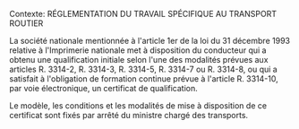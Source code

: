 Contexte: RÉGLEMENTATION DU TRAVAIL SPÉCIFIQUE AU TRANSPORT ROUTIER

La société nationale mentionnée à l'article 1er de la loi du 31 décembre 1993 relative à l'Imprimerie nationale met à disposition du conducteur qui a obtenu une qualification initiale selon l'une des modalités prévues aux articles R. 3314-2, R. 3314-3, R. 3314-5, R. 3314-7 ou R. 3314-8, ou qui a satisfait à l'obligation de formation continue prévue à l'article R. 3314-10, par voie électronique, un certificat de qualification.

Le modèle, les conditions et les modalités de mise à disposition de ce certificat sont fixés par arrêté du ministre chargé des transports.